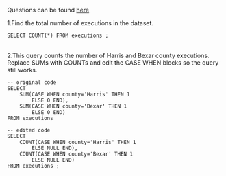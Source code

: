 Questions can be found [here](https://selectstarsql.com/innocence.html)

1.Find the total number of executions in the dataset.
```
SELECT COUNT(*) FROM executions ;
```
\
2.This query counts the number of Harris and Bexar county executions. Replace SUMs with COUNTs and edit the CASE WHEN blocks so the query still works.
```
-- original code
SELECT
    SUM(CASE WHEN county='Harris' THEN 1
        ELSE 0 END),
    SUM(CASE WHEN county='Bexar' THEN 1
        ELSE 0 END)
FROM executions

-- edited code
SELECT
    COUNT(CASE WHEN county='Harris' THEN 1
        ELSE NULL END),
    COUNT(CASE WHEN county='Bexar' THEN 1
        ELSE NULL END)
FROM executions ;
```
